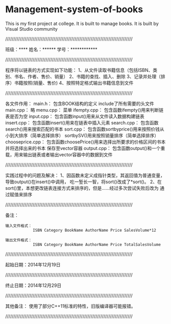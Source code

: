 Management-system-of-books
==========================

This is my first project at college. It is built to manage books. It is built by Visual Studio community


///////////////////////////////////////////////////////////////////////////////

班级：****
姓名：******
学号：************

///////////////////////////////////////////////////////////////////////////////

程序将以链表的方式实现如下功能：
	1、从文件读取书籍信息（包括ISBN、类别、书名、作者、售价、销量）
	2、书籍的查找、插入、删除
	3、记录并处理（排序）书籍按照(销量、售价)
	4、按照特定格式输出书籍信息到文件

///////////////////////////////////////////////////////////////////////////////

各文件作用：
	main.h：
		包含BOOK结构的定义
		include了所有需要的头文件
	main.cpp：
		略
	menu.cpp：
		菜单
	ifempty.cpp：
		包含函数ifempty()用来判断链表是否为空
	input.cpp：
		包含函数input()用来从文件读入数据构建链表
	insert.cpp：
		包含函数insert()用来在链表中插入元素
	search.cpp：
		包含函数search()用来搜索匹配的书本
	sort.cpp：
		包含函数sortbyprice()用来按照价钱从小到大排序（简单选择排序）
				sortbySV()用来按照销量排序（简单选择排序）
	chooseprice.cpp：
		包含函数choosePrice()用来选择出所要求的价格区间的书本并将选择出来的书本
		保存至vector容器
	output.cpp：
		包含函数output()和一个重载，用来输出链表或者输出vector容器中的数据到文件

///////////////////////////////////////////////////////////////////////////////

实践过程中的问题及解决：
	1、因函数未定义成指针类型，其返回值为普通变量，导致output()在insert()中调用，
	吃一堑长一智，将sort()改成了*sort()。
	2、在sort()里，本想更改链表连接方式来排序的，但是……经过多次尝试失败后改为
	通过赋值来排序

///////////////////////////////////////////////////////////////////////////////

备注：

	输入文件格式：
				ISBN Category BookName AuthorName Price SalesVolume*12

	输出文件格式：
				ISBN Category BookName AuthorName Price TotalSalesVolume

///////////////////////////////////////////////////////////////////////////////

起始日期：2014年12月19日

///////////////////////////////////////////////////////////////////////////////

终止日期：2014年12月29日

///////////////////////////////////////////////////////////////////////////////

其他备注：
	使用了部分C++11标准的特性，旧版编译器可能报错。

///////////////////////////////////////////////////////////////////////////////
